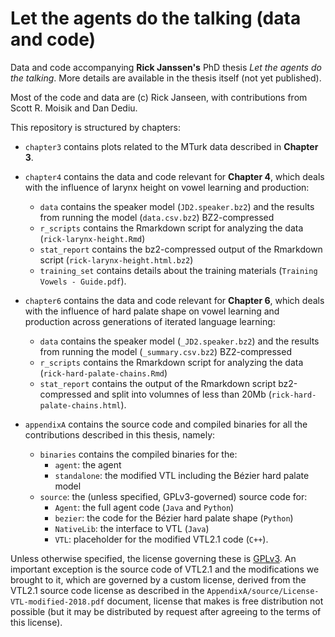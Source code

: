 # Let the agents do the talking (data and code)

Data and code accompanying **Rick Janssen's** PhD thesis *Let the agents do the talking*.
More details are available in the thesis itself (not yet published).

Most of the code and data are (c) Rick Janseen, with contributions from Scott R. Moisik and Dan Dediu.

This repository is structured by chapters:

  - `chapter3` contains plots related to the MTurk data described in **Chapter 3**.

  - `chapter4` contains the data and code relevant for **Chapter 4**, which deals with the influence of larynx height on vowel learning and production:
    + `data` contains the speaker model (`JD2.speaker.bz2`) and the results from running the model (`data.csv.bz2`) BZ2-compressed
    + `r_scripts` contains the Rmarkdown script for analyzing the data (`rick-larynx-height.Rmd`)
    + `stat_report` contains the bz2-compressed output of the Rmarkdown script (`rick-larynx-height.html.bz2`)
    + `training_set` contains details about the training materials (`Training Vowels - Guide.pdf`).

  - `chapter6` contains the data and code relevant for **Chapter 6**, which deals with the influence of hard palate shape on vowel learning and production across generations of iterated language learning:
    + `data` contains the speaker model (`_JD2.speaker.bz2`) and the results from running the model (`_summary.csv.bz2`) BZ2-compressed
    + `r_scripts` contains the Rmarkdown script for analyzing the data (`rick-hard-palate-chains.Rmd`)
    + `stat_report` contains the output of the Rmarkdown script bz2-compressed and split into volumnes of less than 20Mb (`rick-hard-palate-chains.html`).
    
  - `appendixA` contains the source code and compiled binaries for all the contributions described in this thesis, namely:
    + `binaries` contains the compiled binaries for the:
      + `agent`: the agent
      + `standalone`: the modified VTL including the Bézier hard palate model
    + `source`: the (unless specified, GPLv3-governed) source code for:
      + `Agent`: the full agent code (`Java` and `Python`)
      + `bezier`: the code for the Bézier hard palate shape (`Python`)
      + `NativeLib`: the interface to VTL (`Java`)
      + `VTL`: placeholder for the modified VTL2.1 code (`C++`).


Unless otherwise specified, the license governing these is [GPLv3](https://www.gnu.org/licenses/gpl-3.0.txt).
An important exception is the source code of VTL2.1 and the modifications we brought to it, which are governed by a custom license, derived from the VTL2.1 source code license as described in the `AppendixA/source/License-VTL-modified-2018.pdf` document, license that makes is free distribution not possible (but it may be distributed by request after agreeing to the terms of this license).

